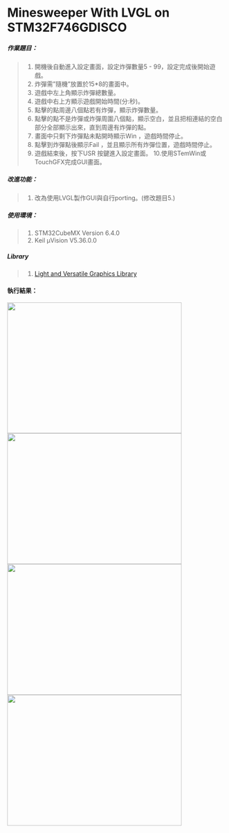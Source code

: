 # Minesweeper With LVGL on STM32F746GDISCO

##### 作業題目：
>  1. 開機後自動進入設定畫面，設定炸彈數量5 - 99，設定完成後開始遊戲。
>  2. 炸彈需”隨機”放置於15*8的畫面中。
>  3. 遊戲中左上角顯示炸彈總數量。
>  4. 遊戲中右上方顯示遊戲開始時間(分:秒)。
>  5. 點擊的點周邊八個點若有炸彈，顯示炸彈數量。
>  6. 點擊的點不是炸彈或炸彈周圍八個點，顯示空白，並且把相連結的空白部分全部顯示出來，直到周邊有炸彈的點。
>  7. 畫面中只剩下炸彈點未點開時顯示Win ，遊戲時間停止。
>  8. 點擊到炸彈點後顯示Fail ，並且顯示所有炸彈位置，遊戲時間停止。
>  9. 遊戲結束後，按下USR 按鍵進入設定畫面。
>  10.使用STemWin或TouchGFX完成GUI畫面。

##### 改進功能：
>  1. 改為使用LVGL製作GUI與自行porting。(修改題目5.)

##### 使用環境：
>  1. STM32CubeMX Version 6.4.0
>  2. Keil µVision V5.36.0.0

##### Library
>  1. [Light and Versatile Graphics Library](https://lvgl.io/)

#### 執行結果：
<img src="https://i.imgur.com/8IuN0Zd.jpg" width="403" height="302" /><img src="https://i.imgur.com/wamN9LD.jpg" width="403" height="302" />
<img src="https://i.imgur.com/9YmiwQ3.jpg" width="403" height="302" /><img src="https://i.imgur.com/dLhtLtv.jpg" width="403" height="302" />
